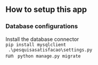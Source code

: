 ## How to setup this app

### Database configurations
Install the database connector   
` pip install mysqlclient `  
` .\pesquisasatisfacao\settings.py`  
run ` python manage.py migrate`
